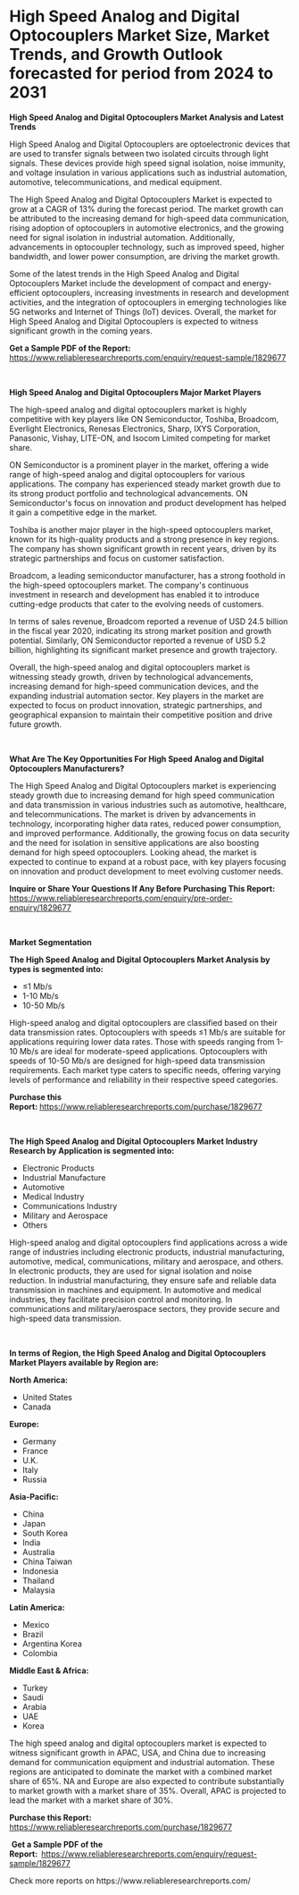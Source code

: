 <p><h1>High Speed Analog and Digital Optocouplers Market Size, Market Trends, and Growth Outlook forecasted for period from 2024 to 2031</h1></p><p><strong>High Speed Analog and Digital Optocouplers Market Analysis and Latest Trends</strong></p>
<p><p>High Speed Analog and Digital Optocouplers are optoelectronic devices that are used to transfer signals between two isolated circuits through light signals. These devices provide high speed signal isolation, noise immunity, and voltage insulation in various applications such as industrial automation, automotive, telecommunications, and medical equipment.</p><p>The High Speed Analog and Digital Optocouplers Market is expected to grow at a CAGR of 13% during the forecast period. The market growth can be attributed to the increasing demand for high-speed data communication, rising adoption of optocouplers in automotive electronics, and the growing need for signal isolation in industrial automation. Additionally, advancements in optocoupler technology, such as improved speed, higher bandwidth, and lower power consumption, are driving the market growth.</p><p>Some of the latest trends in the High Speed Analog and Digital Optocouplers Market include the development of compact and energy-efficient optocouplers, increasing investments in research and development activities, and the integration of optocouplers in emerging technologies like 5G networks and Internet of Things (IoT) devices. Overall, the market for High Speed Analog and Digital Optocouplers is expected to witness significant growth in the coming years.</p></p>
<p><strong>Get a Sample PDF of the Report:&nbsp;</strong> <a href="https://www.reliableresearchreports.com/enquiry/request-sample/1829677">https://www.reliableresearchreports.com/enquiry/request-sample/1829677</a></p>
<p>&nbsp;</p>
<p><strong>High Speed Analog and Digital Optocouplers Major Market Players</strong></p>
<p><p>The high-speed analog and digital optocouplers market is highly competitive with key players like ON Semiconductor, Toshiba, Broadcom, Everlight Electronics, Renesas Electronics, Sharp, IXYS Corporation, Panasonic, Vishay, LITE-ON, and Isocom Limited competing for market share. </p><p>ON Semiconductor is a prominent player in the market, offering a wide range of high-speed analog and digital optocouplers for various applications. The company has experienced steady market growth due to its strong product portfolio and technological advancements. ON Semiconductor's focus on innovation and product development has helped it gain a competitive edge in the market.</p><p>Toshiba is another major player in the high-speed optocouplers market, known for its high-quality products and a strong presence in key regions. The company has shown significant growth in recent years, driven by its strategic partnerships and focus on customer satisfaction.</p><p>Broadcom, a leading semiconductor manufacturer, has a strong foothold in the high-speed optocouplers market. The company's continuous investment in research and development has enabled it to introduce cutting-edge products that cater to the evolving needs of customers.</p><p>In terms of sales revenue, Broadcom reported a revenue of USD 24.5 billion in the fiscal year 2020, indicating its strong market position and growth potential. Similarly, ON Semiconductor reported a revenue of USD 5.2 billion, highlighting its significant market presence and growth trajectory.</p><p>Overall, the high-speed analog and digital optocouplers market is witnessing steady growth, driven by technological advancements, increasing demand for high-speed communication devices, and the expanding industrial automation sector. Key players in the market are expected to focus on product innovation, strategic partnerships, and geographical expansion to maintain their competitive position and drive future growth.</p></p>
<p>&nbsp;</p>
<p><strong>What Are The Key Opportunities For High Speed Analog and Digital Optocouplers Manufacturers?</strong></p>
<p><p>The High Speed Analog and Digital Optocouplers market is experiencing steady growth due to increasing demand for high speed communication and data transmission in various industries such as automotive, healthcare, and telecommunications. The market is driven by advancements in technology, incorporating higher data rates, reduced power consumption, and improved performance. Additionally, the growing focus on data security and the need for isolation in sensitive applications are also boosting demand for high speed optocouplers. Looking ahead, the market is expected to continue to expand at a robust pace, with key players focusing on innovation and product development to meet evolving customer needs.</p></p>
<p><strong>Inquire or Share Your Questions If Any Before Purchasing This Report:</strong> <a href="https://www.reliableresearchreports.com/enquiry/pre-order-enquiry/1829677">https://www.reliableresearchreports.com/enquiry/pre-order-enquiry/1829677</a></p>
<p>&nbsp;</p>
<p><strong>Market Segmentation</strong></p>
<p><strong>The High Speed Analog and Digital Optocouplers Market Analysis by types is segmented into:</strong></p>
<p><ul><li>≤1 Mb/s</li><li>1-10 Mb/s</li><li>10-50 Mb/s</li></ul></p>
<p><p>High-speed analog and digital optocouplers are classified based on their data transmission rates. Optocouplers with speeds ≤1 Mb/s are suitable for applications requiring lower data rates. Those with speeds ranging from 1-10 Mb/s are ideal for moderate-speed applications. Optocouplers with speeds of 10-50 Mb/s are designed for high-speed data transmission requirements. Each market type caters to specific needs, offering varying levels of performance and reliability in their respective speed categories.</p></p>
<p><strong>Purchase this Report:&nbsp;</strong><a href="https://www.reliableresearchreports.com/purchase/1829677">https://www.reliableresearchreports.com/purchase/1829677</a></p>
<p>&nbsp;</p>
<p><strong>The High Speed Analog and Digital Optocouplers Market Industry Research by Application is segmented into:</strong></p>
<p><ul><li>Electronic Products</li><li>Industrial Manufacture</li><li>Automotive</li><li>Medical Industry</li><li>Communications Industry</li><li>Military and Aerospace</li><li>Others</li></ul></p>
<p><p>High-speed analog and digital optocouplers find applications across a wide range of industries including electronic products, industrial manufacturing, automotive, medical, communications, military and aerospace, and others. In electronic products, they are used for signal isolation and noise reduction. In industrial manufacturing, they ensure safe and reliable data transmission in machines and equipment. In automotive and medical industries, they facilitate precision control and monitoring. In communications and military/aerospace sectors, they provide secure and high-speed data transmission.</p></p>
<p>&nbsp;</p>
<p><strong>In terms of Region, the High Speed Analog and Digital Optocouplers Market Players available by Region are:</strong></p>
<p>
    <p> <strong> North America: </strong>
        <ul>
            <li>United States</li>
            <li>Canada</li>
        </ul>
        </p> 
    <p> <strong> Europe: </strong>
        <ul>
            <li>Germany</li>
            <li>France</li>
            <li>U.K.</li>
            <li>Italy</li>
            <li>Russia</li>
        </ul>
        </p> 
    <p> <strong> Asia-Pacific: </strong>
        <ul>
            <li>China</li>
            <li>Japan</li>
            <li>South Korea</li>
            <li>India</li>
            <li>Australia</li>
            <li>China Taiwan</li>
            <li>Indonesia</li>
            <li>Thailand</li>
            <li>Malaysia</li>
        </ul>
        </p> 
    <p> <strong> Latin America: </strong>
        <ul>
            <li>Mexico</li>
            <li>Brazil</li>
            <li>Argentina Korea</li>
            <li>Colombia</li>
        </ul>
        </p> 
    <p> <strong> Middle East & Africa: </strong>
        <ul>
            <li>Turkey</li>
            <li>Saudi</li>
            <li>Arabia</li>
            <li>UAE</li>
            <li>Korea</li>
        </ul>
    </p>
    </p>
<p><p>The high speed analog and digital optocouplers market is expected to witness significant growth in APAC, USA, and China due to increasing demand for communication equipment and industrial automation. These regions are anticipated to dominate the market with a combined market share of 65%. NA and Europe are also expected to contribute substantially to market growth with a market share of 35%. Overall, APAC is projected to lead the market with a market share of 30%.</p></p>
<p><strong>Purchase this Report: </strong><a href="https://www.reliableresearchreports.com/purchase/1829677">https://www.reliableresearchreports.com/purchase/1829677</a></p>
<p>&nbsp;<strong>Get a Sample PDF of the Report:&nbsp;&nbsp;</strong><a href="https://www.reliableresearchreports.com/enquiry/request-sample/1829677">https://www.reliableresearchreports.com/enquiry/request-sample/1829677</a></p>
<p><strong></strong></p>
<p>Check more reports on https://www.reliableresearchreports.com/</p>